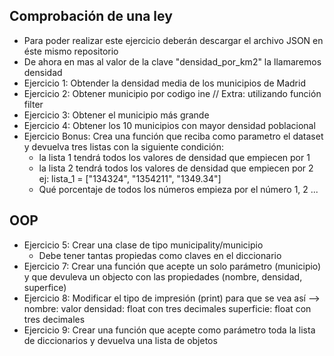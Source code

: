 ## Comprobación de una ley

* Para poder realizar este ejercicio deberán descargar el archivo JSON en éste mismo repositorio
* De ahora en mas al valor de la clave "densidad_por_km2" la llamaremos densidad
* Ejercicio 1: Obtender la densidad media de los municipios de Madrid
* Ejercicio 2: Obtener municipio por codigo ine // Extra: utilizando función filter
* Ejercicio 3: Obtener el municipio más grande
* Ejercicio 4: Obtener los 10 municipios con mayor densidad poblacional
* Ejercicio Bonus: Crea una función que reciba como parametro el dataset y devuelva tres listas con la siguiente condición:
	* la lista 1 tendrá todos los valores de densidad que empiecen por 1
	* la lista 2 tendrá todos los valores de densidad que empiecen por 2
	ej:
	lista_1 = ["134324", "1354211", "1349.34"]
	* Qué porcentaje de todos los números empieza por el número 1, 2 ...
	

## OOP
* Ejercicio 5: Crear una clase de tipo municipality/municipio
	* Debe tener tantas propiedas como claves en el diccionario
* Ejercicio 7: Crear una función que acepte un solo parámetro (municipio) y que devuleva un objecto con las propiedades (nombre, densidad, superfice)
* Ejercicio 8: Modificar el tipo de impresión (print) para que se vea así --> nombre: valor
										 densidad: float con tres decimales
										 superficie: float con tres decimales
* Ejercicio 9: Crear una función que acepte como parámetro toda la lista de diccionarios y devuelva una lista de objetos




